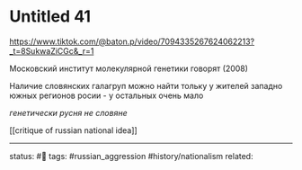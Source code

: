 # Untitled 41
https://www.tiktok.com/@baton.p/video/7094335267624062213?_t=8SukwaZiCGc&_r=1

Московский институт молекулярной генетики говорят (2008)

Наличие словянских галагруп можно найти тольку у жителей западно южных регионов росии - у остальных очень мало

*генетически русня не словяне*

[[critique of russian national idea]]

--- 
status: #🌱
tags: #russian_aggression #history/nationalism 
related: 